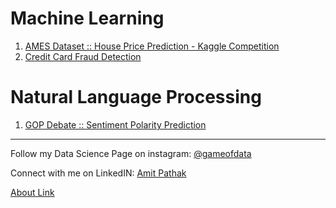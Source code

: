 # Machine Learning
1. [AMES Dataset :: House Price Prediction - Kaggle Competition](ML_Ames_House_Price_Prediction.md)
2. [Credit Card Fraud Detection](https://github.com/VikingPathak/Jupyter_Notebooks/blob/main/ML_Credit_Card_Fraud_Detection.md)

# Natural Language Processing
1. [GOP Debate :: Sentiment Polarity Prediction](https://github.com/VikingPathak/Jupyter_Notebooks/blob/main/NLP_Twitter_Sentiment_Analysis_GOP_Debate.md)

---

Follow my Data Science Page on instagram: [@gameofdata](https://www.instagram.com/gameofdata)

Connect with me on LinkedIN: [Amit Pathak](https://www.linkedin.com/in/viking-pathak)

[About Link](about.md)
